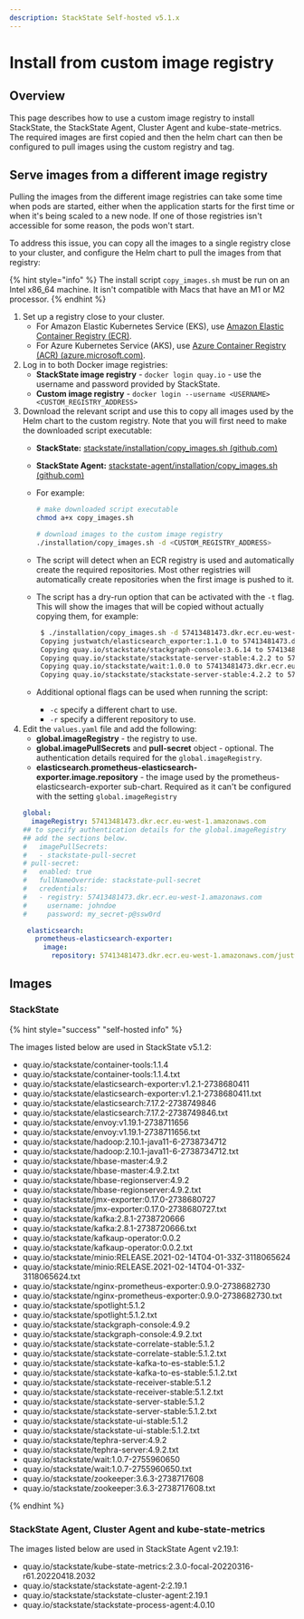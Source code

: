 ```yaml
---
description: StackState Self-hosted v5.1.x 
---
```


# Install from custom image registry

## Overview

This page describes how to use a custom image registry to install StackState, the StackState Agent, Cluster Agent and kube-state-metrics. The required images are first copied and then the helm chart can then be configured to pull images using the custom registry and tag.

## Serve images from a different image registry

Pulling the images from the different image registries can take some time when pods are started, either when the application starts for the first time or when it's being scaled to a new node. If one of those registries isn't accessible for some reason, the pods won't start.

To address this issue, you can copy all the images to a single registry close to your cluster, and configure the Helm chart to pull the images from that registry:

{% hint style="info" %}
The install script `copy_images.sh` must be run on an Intel x86_64 machine. It isn't compatible with Macs that have an M1 or M2 processor.
{% endhint %}

1. Set up a registry close to your cluster.
   * For Amazon Elastic Kubernetes Service (EKS), use [Amazon Elastic Container Registry (ECR)](https://aws.amazon.com/ecr/).
   * For Azure Kubernetes Service (AKS), use [Azure Container Registry (ACR) \(azure.microsoft.com\)](https://azure.microsoft.com/en-us/products/container-registry/).
2. Log in to both Docker image registries:
   * **StackState image registry** - `docker login quay.io` - use the username and password provided by StackState.
   * **Custom image registry** - `docker login --username <USERNAME>  <CUSTOM_REGISTRY_ADDRESS>`
3. Download the relevant script and use this to copy all images used by the Helm chart to the custom registry. Note that you will first need to make the downloaded script executable:
   * **StackState:** [stackstate/installation/copy_images.sh \(github.com\)](https://github.com/StackVista/helm-charts/tree/master/stable/stackstate/installation "StackState Self-Hosted only")
   * **StackState Agent:** [stackstate-agent/installation/copy_images.sh \(github.com\)](https://github.com/StackVista/helm-charts/tree/master/stable/stackstate-agent/installation/copy_images.sh)
   * For example: 

      ```bash
      # make downloaded script executable
      chmod a+x copy_images.sh
      
      # download images to the custom image registry
      ./installation/copy_images.sh -d <CUSTOM_REGISTRY_ADDRESS>
  
      ```

    * The script will detect when an ECR registry is used and automatically create the required repositories. Most other registries will automatically create repositories when the first image is pushed to it. 
    * The script has a dry-run option that can be activated with the `-t` flag. This will show the images that will be copied without actually copying them, for example:

        ```bash
         $ ./installation/copy_images.sh -d 57413481473.dkr.ecr.eu-west-1.amazonaws.com -t
         Copying justwatch/elasticsearch_exporter:1.1.0 to 57413481473.dkr.ecr.eu-west-1.amazonaws.com/justwatch/elasticsearch_exporter:1.1.0 (dry-run)
         Copying quay.io/stackstate/stackgraph-console:3.6.14 to 57413481473.dkr.ecr.eu-west-1.amazonaws.com/stackstate/stackgraph-console:3.6.14 (dry-run)
         Copying quay.io/stackstate/stackstate-server-stable:4.2.2 to 57413481473.dkr.ecr.eu-west-1.amazonaws.com/stackstate/stackstate-server-stable:4.2.2 (dry-run)
         Copying quay.io/stackstate/wait:1.0.0 to 57413481473.dkr.ecr.eu-west-1.amazonaws.com/stackstate/wait:1.0.0 (dry-run)
         Copying quay.io/stackstate/stackstate-server-stable:4.2.2 to 57413481473.dkr.ecr.eu-west-1.amazonaws.com/stackstate/stackstate-server-stable:4.2.2 (dry-run)

        ```
    * Additional optional flags can be used when running the script:
      * `-c` specify a different chart to use.
      * `-r` specify a different repository to use.
4. Edit the `values.yaml` file and add the following:
   * **global.imageRegistry** - the registry to use.
   * **global.imagePullSecrets** and **pull-secret** object - optional. The authentication details required for the `global.imageRegistry`.
   * **elasticsearch.prometheus-elasticsearch-exporter.image.repository** - the image used by the prometheus-elasticsearch-exporter sub-chart. Required as it can't be configured with the setting `global.imageRegistry`
    ```yaml
    global:
      imageRegistry: 57413481473.dkr.ecr.eu-west-1.amazonaws.com
    ## to specify authentication details for the global.imageRegistry
    ## add the sections below.
    #   imagePullSecrets:
    #   - stackstate-pull-secret
    # pull-secret:
    #   enabled: true
    #   fullNameOverride: stackstate-pull-secret
    #   credentials:
    #   - registry: 57413481473.dkr.ecr.eu-west-1.amazonaws.com
    #     username: johndoe
    #     password: my_secret-p@ssw0rd
   
     elasticsearch:
       prometheus-elasticsearch-exporter:
         image:
           repository: 57413481473.dkr.ecr.eu-west-1.amazonaws.com/justwatch/elasticsearch_exporter
    ```

## Images

### StackState

{% hint style="success" "self-hosted info" %}

The images listed below are used in StackState v5.1.2:

- quay.io/stackstate/container-tools:1.1.4
- quay.io/stackstate/container-tools:1.1.4.txt
- quay.io/stackstate/elasticsearch-exporter:v1.2.1-2738680411
- quay.io/stackstate/elasticsearch-exporter:v1.2.1-2738680411.txt
- quay.io/stackstate/elasticsearch:7.17.2-2738749846
- quay.io/stackstate/elasticsearch:7.17.2-2738749846.txt
- quay.io/stackstate/envoy:v1.19.1-2738711656
- quay.io/stackstate/envoy:v1.19.1-2738711656.txt
- quay.io/stackstate/hadoop:2.10.1-java11-6-2738734712
- quay.io/stackstate/hadoop:2.10.1-java11-6-2738734712.txt
- quay.io/stackstate/hbase-master:4.9.2
- quay.io/stackstate/hbase-master:4.9.2.txt
- quay.io/stackstate/hbase-regionserver:4.9.2
- quay.io/stackstate/hbase-regionserver:4.9.2.txt
- quay.io/stackstate/jmx-exporter:0.17.0-2738680727
- quay.io/stackstate/jmx-exporter:0.17.0-2738680727.txt
- quay.io/stackstate/kafka:2.8.1-2738720666
- quay.io/stackstate/kafka:2.8.1-2738720666.txt
- quay.io/stackstate/kafkaup-operator:0.0.2
- quay.io/stackstate/kafkaup-operator:0.0.2.txt
- quay.io/stackstate/minio:RELEASE.2021-02-14T04-01-33Z-3118065624
- quay.io/stackstate/minio:RELEASE.2021-02-14T04-01-33Z-3118065624.txt
- quay.io/stackstate/nginx-prometheus-exporter:0.9.0-2738682730
- quay.io/stackstate/nginx-prometheus-exporter:0.9.0-2738682730.txt
- quay.io/stackstate/spotlight:5.1.2
- quay.io/stackstate/spotlight:5.1.2.txt
- quay.io/stackstate/stackgraph-console:4.9.2
- quay.io/stackstate/stackgraph-console:4.9.2.txt
- quay.io/stackstate/stackstate-correlate-stable:5.1.2
- quay.io/stackstate/stackstate-correlate-stable:5.1.2.txt
- quay.io/stackstate/stackstate-kafka-to-es-stable:5.1.2
- quay.io/stackstate/stackstate-kafka-to-es-stable:5.1.2.txt
- quay.io/stackstate/stackstate-receiver-stable:5.1.2
- quay.io/stackstate/stackstate-receiver-stable:5.1.2.txt
- quay.io/stackstate/stackstate-server-stable:5.1.2
- quay.io/stackstate/stackstate-server-stable:5.1.2.txt
- quay.io/stackstate/stackstate-ui-stable:5.1.2
- quay.io/stackstate/stackstate-ui-stable:5.1.2.txt
- quay.io/stackstate/tephra-server:4.9.2
- quay.io/stackstate/tephra-server:4.9.2.txt
- quay.io/stackstate/wait:1.0.7-2755960650
- quay.io/stackstate/wait:1.0.7-2755960650.txt
- quay.io/stackstate/zookeeper:3.6.3-2738717608
- quay.io/stackstate/zookeeper:3.6.3-2738717608.txt

{% endhint %}

### StackState Agent, Cluster Agent and kube-state-metrics

The images listed below are used in StackState Agent v2.19.1:

* quay.io/stackstate/kube-state-metrics:2.3.0-focal-20220316-r61.20220418.2032
* quay.io/stackstate/stackstate-agent-2:2.19.1
* quay.io/stackstate/stackstate-cluster-agent:2.19.1
* quay.io/stackstate/stackstate-process-agent:4.0.10